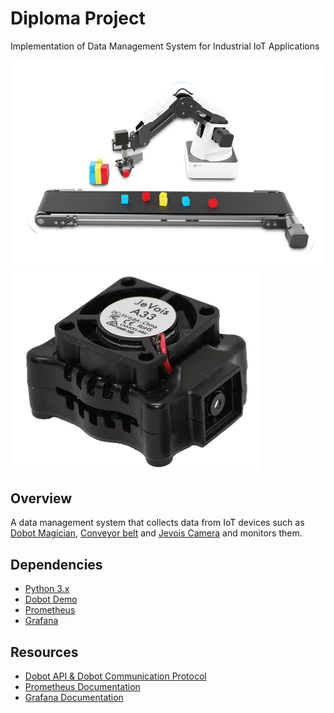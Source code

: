 # Diploma Project
Implementation of Data Management System for Industrial IoT Applications

![Dobot Magician with Belt](/pics/dobot-magician-belt.png) ![Jevois Camera](/pics/jevois.png)

## Overview
A data management system that collects data from IoT devices such as [Dobot Magician](https://www.dobot.cc/dobot-magician/product-overview.html), [Conveyor belt](https://www.dobot.cc/products/conveyor-belt-kit-overview.html) and [Jevois Camera](http://www.jevois.org/) and monitors them.


## Dependencies
- [Python 3.x](https://www.python.org/downloads/windows/)
- [Dobot Demo](https://www.dobot.cc/downloadcenter/dobot-magician.html?sub_cat=72#sub-download)
- [Prometheus](https://prometheus.io/download/)
- [Grafana](https://grafana.com/grafana/download?platform=windows)


## Resources
- [Dobot API & Dobot Communication Protocol](https://www.dobot.cc/downloadcenter/dobot-magician.html?sub_cat=72#sub-download)
- [Prometheus Documentation](https://prometheus.io/docs/introduction/overview/)
- [Grafana Documentation](https://grafana.com/docs/)
